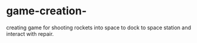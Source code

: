 # game-creation-
creating game for shooting rockets into space to dock to space station and interact with repair.
